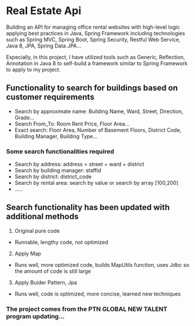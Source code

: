 # Real Estate Api
Building an API for managing office rental websites with high-level logic applying best practices in Java, Spring Framework including technologies such as Spring MVC, Spring Boot, Spring Security, Restful Web Service, Java 8, JPA, Spring Data JPA...

Especially, in this project, I have utilized tools such as Generic, Reflection, Annotation in Java 8 to self-build a framework similar to Spring Framework to apply to my project.
## Functionality to search for buildings based on customer requirements
- Search by approximate name: Building Name, Ward, Street, Direction, Grade...
- Search From_To: Room Rent Price, Floor Area...
- Exact search: Floor Area, Number of Basement Floors, District Code, Building Manager, Building Type...

### Some search functionalities required
- Search by address: address = street + ward + district
- Search by building manager: staffid
- Search by district: district_code
- Search by rental area: search by value or search by array [100,200]
- .....

## Search functionality has been updated with additional methods
1. Original pure code
- Runnable, lengthy code, not optimized
2. Apply Map
- Runs well, more optimized code, builds MapUtils function, uses Jdbc so the amount of code is still large
3. Apply Buider Pattern, Jpa
- Runs well, code is optimized, more concise, learned new techniques
### The project comes from the PTN GLOBAL NEW TALENT  program updating...
